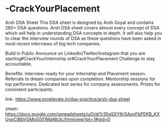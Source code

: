 # -CrackYourPlacement
Arsh DSA Sheet This DSA sheet is designed by Arsh Goyal and contains 280+ DSA questions. Arsh DSA sheet covers almost every concept of DSA which will help in understanding DSA concepts in depth. It will also help you to clear the interview rounds of DSA as these questions have been asked in most recent interviews of big tech companies.


Build in Public
Announce on LinkedIn/Twitter/Instagram that you are starting#CrackYourInternship or#CrackYourPlacement Challenge to stay accountable.

Benefits:
Interview-ready for your Internship and Placement season.
Referrals to dream companies upon completion.
Mentorship sessions for top performers.
Dedicated test series for company assessments.
Prizes for consistent participants.

link- https://www.proelevate.in/dsa-practice/arsh-dsa-sheet

sheet- https://docs.google.com/spreadsheets/u/0/d/1r35qSXY6rSAonFbPEKB_KXUvpCIBbVGMp5001MaNb3c/htmlview?pli=1#gid=0
